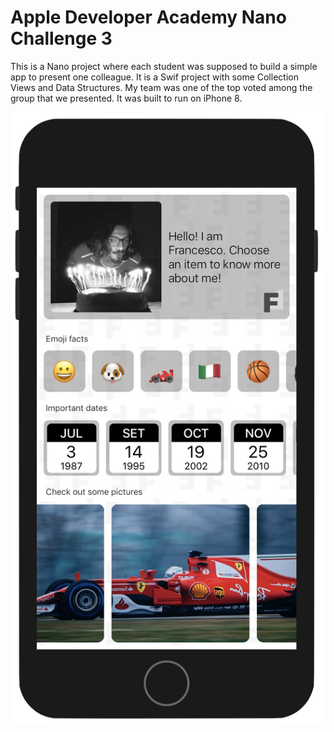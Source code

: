 # Apple Developer Academy Nano Challenge 3

This is a Nano project where each student was supposed to build a simple app to present one colleague. It is a Swif project with some Collection Views and Data Structures. My team was one of the top voted among the group that we presented. It was built to run on iPhone 8. 

![Example](https://github.com/ricardovdf/RicaNano3/blob/master/Screen%20Shot%202018-04-20%20at%2010.41.01.png)
